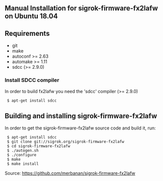 ## Manual Installation for sigrok-firmware-fx2lafw on Ubuntu 18.04

Requirements
------------
 - git
 - make
 - autoconf >= 2.63
 - automake >= 1.11
 - sdcc (>= 2.9.0)
 
 
 ### Install SDCC compiler
 
 In order to build fx2lafw you need the 'sdcc' compiler (>= 2.9.0)
 
     $ apt-get install sdcc
     

Building and installing sigrok-firmware-fx2lafw
------------------------------------------------

In order to get the sigrok-firmware-fx2lafw source code and build it, run:

     $ apt-get install sdcc
     $ git clone git://sigrok.org/sigrok-firmware-fx2lafw
     $ cd sigrok-firmware-fx2lafw
     $ ./autogen.sh
     $ ./configure
     $ make
     $ make install


Source: https://github.com/merbanan/sigrok-firmware-fx2lafw
